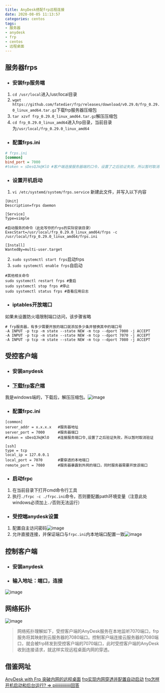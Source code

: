```yaml
---
title: AnyDesk搭配frp远程连接
date: 2020-08-05 11:13:57
categories: centos
tags: 
- 服务器
- anydesk
- frp
- centos
- 远程桌面
---
```

## 服务器frps
- ### 安装frp服务端
1. `cd /usr/local`进入/usr/local目录
2. `wget https://github.com/fatedier/frp/releases/download/v0.29.0/frp_0.29.0_linux_amd64.tar.gz`下载frp服务器压缩包
3. `tar xzvf frp_0.29.0_linux_amd64.tar.gz`解压压缩包
4. `cd frp_0.29.0_linux_amd64`进入frp目录，当前目录为`/usr/local/frp_0.29.0_linux_amd64`

- ### 配置frps.ini
```ini
# frps.ini
[common]
bind_port = 7000
#token = sDesQJk@KlO #客户端连接服务器端的口令，设置了之后验证失败，所以暂时取消验证
```

- ### 设置开机启动
1. `vi /etc/systemd/system/frps.service` 新建此文件，并写入以下内容 
```shell 
[Unit]                                                                                        
Description=frps daemon                                                                         
                                                                                                
[Service]                                                                                         
Type=simple                                                                                       
                                                                                                
#启动服务的命令（此处写你的frps的实际安装目录）                                                                       
ExecStart=/usr/local/frp_0.29.0_linux_amd64/frps -c /usr/local/frp_0.29.0_linux_amd64/frps.ini   
                                                                                                
[Install]                                                                                        
WantedBy=multi-user.target                                                                       
```
2. `sudo systemctl start frps`启动frps
3. `sudo systemctl enable frps`自启动
```shell
#其他相关命令
sudo systemctl restart frps #重启
sudo systemctl stop frps #停止
sudo systemctl status frps #查看应用日志
```

- ### iptables开放端口
如果未设置防火墙限制端口访问，该步骤省略
```shell
# frp服务器，有多少需要开放的端口就添加多少条并替换其中的端口号
-A INPUT -p tcp -m state --state NEW -m tcp --dport 7000 -j ACCEPT
-A INPUT -p tcp -m state --state NEW -m tcp --dport 7070 -j ACCEPT
-A INPUT -p tcp -m state --state NEW -m tcp --dport 7080 -j ACCEPT
```

## 受控客户端
- ### 安装anydesk

- ### [下载frp客户端](https://github.com/fatedier/frp/releases)
我是windows端的，下载后，解压压缩包。![image](/blog/images/centos/frp_windows.png)

- ### 配置frpc.ini
```shell
[common]
server_addr = x.x.x.x   #服务器地址
server_port = 7000      #服务器端口
#token = sDesQJk@KlO    #连接服务端口令,设置了之后验证失败，所以暂时取消验证

[ssh]
type = tcp
local_ip = 127.0.0.1
local_port = 7070       #要穿透的本地端口
remote_port = 7080      #服务器暴露到外网的端口，同时服务器需要开放该端口
```

- ### 启动frpc
1. 在当前目录下打开cmd命令行工具
2. 执行`./frpc -c ./frpc.ini`命令，否则要配置path环境变量（注意此处windows必须加上`./`否则无法运行）

- ### 受控端anydesk设置
1. 配置自主访问密码![image](/blog/images/centos/anydesk_user.png)
2. 允许直接连接，并保证端口与`frpc.ini`内本地端口配置一致![image](/blog/images/centos/anydesk_port.png)

## 控制客户端
- ### 安装anydesk

- ### 输入地址：端口，连接
![image](/blog/images/centos/ip_port.png)

## 网络拓扑
![image](/blog/images/centos/network.png)
> 网络拓扑理解如下，受控客户端的AnyDesk服务在本地监听7070端口，frp服务将其映射到云服务器的7080端口。控制客户端连接云服务器的7080端口，就会被frp转发到受控客户端的7070端口，此时受控客户端的AnyDesk收到连接请求，就这样实现远程桌面内网的穿透。

## 借鉴网址
[AnyDesk with Frp 突破内网的远程桌面](https://www.cnblogs.com/flylinmu/p/11703567.html)
[frp实现内网穿透并配置自动启动](https://blog.csdn.net/sinat_29963957/article/details/83591264)
[frp怎样开机启动和后台运行? => piiiiiiiiiiiiiii回答](https://github.com/fatedier/frp/issues/176)